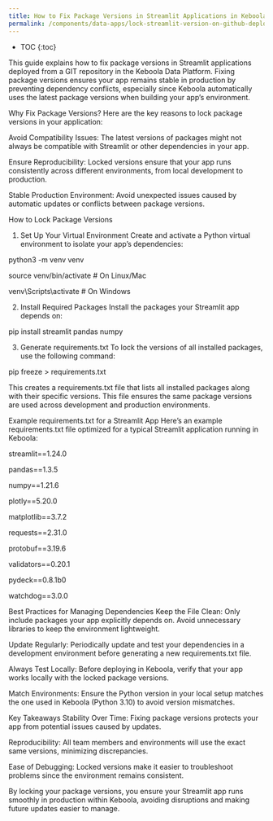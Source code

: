 ```yaml
---
title: How to Fix Package Versions in Streamlit Applications in Keboola When Deploying from Git Repository
permalink: /components/data-apps/lock-streamlit-version-on-github-deployment/
---
```


* TOC
{:toc}

This guide explains how to fix package versions in Streamlit applications deployed from a GIT repository in the Keboola Data Platform. Fixing package versions ensures your app remains stable in production by preventing dependency conflicts, especially since Keboola automatically uses the latest package versions when building your app’s environment.

Why Fix Package Versions?
Here are the key reasons to lock package versions in your application:

Avoid Compatibility Issues: The latest versions of packages might not always be compatible with Streamlit or other dependencies in your app.

Ensure Reproducibility: Locked versions ensure that your app runs consistently across different environments, from local development to production.

Stable Production Environment: Avoid unexpected issues caused by automatic updates or conflicts between package versions.

How to Lock Package Versions
1. Set Up Your Virtual Environment
Create and activate a Python virtual environment to isolate your app’s dependencies:

python3 -m venv venv

source venv/bin/activate  # On Linux/Mac

venv\Scripts\activate     # On Windows

2. Install Required Packages
Install the packages your Streamlit app depends on:

pip install streamlit pandas numpy

3. Generate requirements.txt
To lock the versions of all installed packages, use the following command:

pip freeze > requirements.txt

This creates a requirements.txt file that lists all installed packages along with their specific versions. This file ensures the same package versions are used across development and production environments.

Example requirements.txt for a Streamlit App
Here’s an example requirements.txt file optimized for a typical Streamlit application running in Keboola:

streamlit==1.24.0

pandas==1.3.5

numpy==1.21.6

plotly==5.20.0

matplotlib==3.7.2

requests==2.31.0

protobuf==3.19.6

validators==0.20.1

pydeck==0.8.1b0

watchdog==3.0.0

Best Practices for Managing Dependencies
Keep the File Clean: Only include packages your app explicitly depends on. Avoid unnecessary libraries to keep the environment lightweight.

Update Regularly: Periodically update and test your dependencies in a development environment before generating a new requirements.txt file.

Always Test Locally: Before deploying in Keboola, verify that your app works locally with the locked package versions.

Match Environments: Ensure the Python version in your local setup matches the one used in Keboola (Python 3.10) to avoid version mismatches. 

Key Takeaways
Stability Over Time: Fixing package versions protects your app from potential issues caused by updates.

Reproducibility: All team members and environments will use the exact same versions, minimizing discrepancies.

Ease of Debugging: Locked versions make it easier to troubleshoot problems since the environment remains consistent.

By locking your package versions, you ensure your Streamlit app runs smoothly in production within Keboola, avoiding disruptions and making future updates easier to manage.
